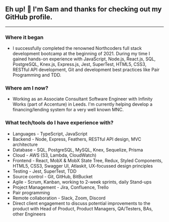## Eh up! 👋 I'm Sam and thanks for checking out my GitHub profile.
---

### Where it began
* I successfully completed the renowned Northcoders full stack development bootcamp at the beginning of 2021. During my time I gained hands-on experience with JavaScript, Node.js, React.js, SQL, PostgreSQL, Knex.js, Express.js, Jest, SuperTest, HTML5, CSS3, RESTful API development, Git and development best practices like Pair Programming and TDD.

### Where am I now?
* Working as an Associate Consultant Software Engineer with Infinity Works (part of Accenture) in Leeds. I'm currently helping develop a financing/lending system for a very well known MNC.

### What tech/tools do I have experience with?
* Languages - TypeScript, JavaScript
* Backend - Node, Express, Feathers, RESTful API design, MVC architecture
* Database - SQL, PostgreSQL, MySQL, Knex, Sequelize, Prisma
* Cloud - AWS (S3, Lambda, CloudWatch)
* Frontend - React, MobX & MobX State Tree, Redux, Styled Components, HTML5, CSS3, Swagger UI, Atlaskit, UX-focussed design principles
* Testing - Jest, SuperTest, TDD
* Source control - Git, GitHub, BitBucket
* Agile - Scrum, Kanban, working to 2-week sprints, daily Stand-ups
* Project Management - Jira, Confluence, Trello
* Pair programming
* Remote collaboration - Slack, Zoom, Discord
* Direct client engagement to discuss potential improvements to the product with Head of Product, Product Managers, QA/Testers, BAs, other Engineers


<!--
**samkaanaki/samkaanaki** is a ✨ _special_ ✨ repository because its `README.md` (this file) appears on your GitHub profile.

Here are some ideas to get you started:

- 🔭 I’m currently working on ...
- 🌱 I’m currently learning ...
- 👯 I’m looking to collaborate on ...
- 🤔 I’m looking for help with ...
- 💬 Ask me about ...
- 📫 How to reach me: ...
- 😄 Pronouns: ...
- ⚡ Fun fact: ...
-->
